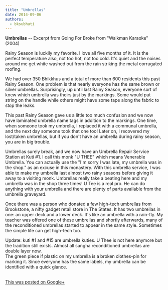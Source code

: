 ```yaml
---
title: "Umbrellas"
date: 2014-09-06
authors: 
  - bksubhuti
---
```


**Umbrellas** -- Excerpt from Going For Broke from "Walkman Karaoke" (2004)  
  
Rainy Season is luckily my favorite. I love all five months of it. It is the perfect temperature also, not too hot, not too cold. It's quiet and the noises around me get white washed out from the rain striking the metal corrugated roofing.  
  
We had over 350 Bhikkhus and a total of more than 600 residents this past Rainy Season. One problem is that nearly everyone has the same brown or silver umbrellas. Surprisingly, up until last Rainy Season, everyone sort of knew which umbrella was theirs just by the markings. Some would put string on the handle while others might have some tape along the fabric to stop the leaks.  
  
This past Rainy Season gave us a little too much confusion and we now have laminated umbrella name tags in addition to the markings. One time, when someone took my umbrella, I replaced it with a communal umbrella, and the next day someone took that one too! Later on, I recovered my lost/taken umbrellas, but if you don't have an umbrella during rainy season, you are in big trouble.  
  
Umbrellas surely break, and we now have an Umbrella Repair Service Station at Kuti #1. I call this monk "U THEE" which means Venerable Umbrella. You can actually use the "I'm sorry I was late, my umbrella was in the shop." as an excuse in this monastery. With this umbrella service, I was able to make my umbrella last almost two rainy seasons before giving it away to a visiting monk. Umbrellas really take a beating here and my umbrella was in the shop three times! U Tee is a real pro. He can do anything with your umbrella and there are plenty of parts available from the umbrella graveyard.  
  
Once there was a person who donated a few high-tech umbrellas from Brookstone, a nifty gadget retail store in The States. It has two umbrellas in one: an upper deck and a lower deck. It's like an umbrella with a rain-fly. My teacher was offered one of these umbrellas and shortly afterwards, many of the reconditioned umbrellas started to appear in the same style. Sometimes the simple life can get high-tech too.  
  
Update: kuti #1 and #15 are umbrella kuties. U Thee is not here anymore but the tradition still exists. Almost all sangha reconditioned umbrellas are double layer now.  
The green piece if plastic on my umbrella is a broken clothes-pin for marking it. Since everyone has the same labels, my umbrella can be identified with a quick glance.  
﻿

[This was posted on Google+](https://plus.google.com/+BhikkhuSubhuti/posts/a5DeUGNNK3a)